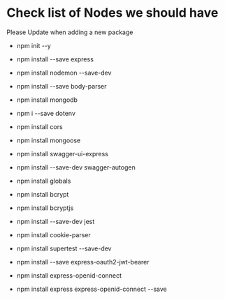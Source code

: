 # Check list of Nodes we should have
Please Update when adding a new package

- npm init --y

- npm install --save express

- npm install nodemon --save-dev

- npm install --save body-parser

- npm install mongodb

- npm i --save dotenv

- npm install cors

- npm install mongoose

- npm install swagger-ui-express

- npm install --save-dev swagger-autogen

- npm install globals

- npm install bcrypt

- npm install bcryptjs

- npm install --save-dev jest

- npm install cookie-parser

- npm install supertest --save-dev

- npm install --save express-oauth2-jwt-bearer

- npm install express-openid-connect

- npm install express express-openid-connect --save
